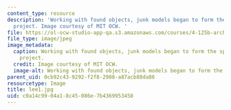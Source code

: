 ```yaml
---
content_type: resource
description: 'Working with found objects, junk models began to form the space of the
  project. Image courtesy of MIT OCW. '
file: https://ol-ocw-studio-app-qa.s3.amazonaws.com/courses/4-125b-architecture-studio-building-in-landscapes-fall-2005/c0a14c9904a18c45086e7b4369953458_lee1.jpg
file_type: image/jpeg
image_metadata:
  caption: Working with found objects, junk models began to form the space of the
    project.
  credit: Image courtesy of MIT OCW.
  image-alt: Working with found objects, junk models began to form the space.
parent_uid: 0cb92c43-9292-f2f8-2908-a87acb88da86
resourcetype: Image
title: lee1.jpg
uid: c0a14c99-04a1-8c45-086e-7b4369953458
---
```

